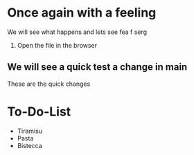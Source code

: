 # Once again with a feeling

We will see what happens and lets see fea f serg

1. Open the file in the browser

## We will see a quick test a change in main
These are the quick changes

# To-Do-List


* Tiramisu
* Pasta
* Bistecca